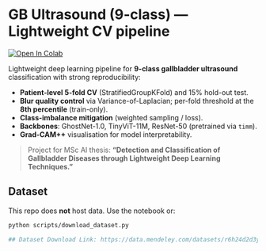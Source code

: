 # GB Ultrasound (9-class) — Lightweight CV pipeline

[![Open In Colab](https://colab.research.google.com/assets/colab-badge.svg)](https://colab.research.google.com/github/bogomil-iliev/gb-ultrasound-multiclass-cv/blob/main/notebooks/gb_ultrasound_pipeline.ipynb)

Lightweight deep learning pipeline for **9-class gallbladder ultrasound** classification with strong reproducibility:
- **Patient-level 5-fold CV** (StratifiedGroupKFold) and 15% hold-out test.  
- **Blur quality control** via Variance-of-Laplacian; per-fold threshold at the **8th percentile** (train-only).  
- **Class-imbalance mitigation** (weighted sampling / loss).  
- **Backbones**: GhostNet-1.0, TinyViT-11M, ResNet-50 (pretrained via `timm`).  
- **Grad-CAM++** visualisation for model interpretability.

> Project for MSc AI thesis: **“Detection and Classification of Gallbladder Diseases through Lightweight Deep Learning Techniques.”**

## Dataset
This repo does **not** host data. Use the notebook or:
```bash
python scripts/download_dataset.py

## Dataset Download Link: https://data.mendeley.com/datasets/r6h24d2d3y/1

